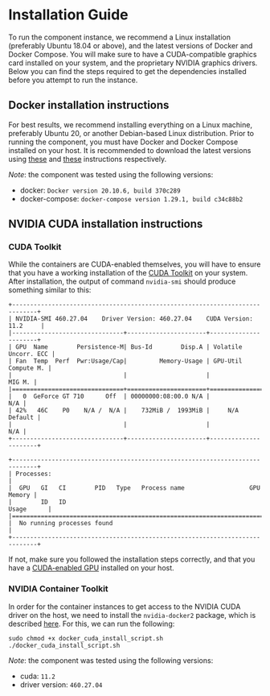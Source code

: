 # Installation Guide

To run the component instance, we recommend a Linux installation (preferably Ubuntu 18.04 or above), and the latest versions of Docker and Docker Compose. You will make sure to have a CUDA-compatible graphics card installed on your system, and the proprietary NVIDIA graphics drivers. Below you can find the steps required to get the dependencies installed before you attempt to run the instance.

## Docker installation instructions

For best results, we recommend installing everything on a Linux machine, preferably Ubuntu 20, or another Debian-based Linux distribution. Prior to running the component, you must have Docker and Docker Compose installed on your host. It is recommended to download the latest versions using [these](https://docs.docker.com/engine/install/ubuntu/) and [these](https://docs.docker.com/compose/install/) instructions respectively.

*Note*: the component was tested using the following versions:

- docker: `Docker version 20.10.6, build 370c289`
- docker-compose: `docker-compose version 1.29.1, build c34c88b2`

## NVIDIA CUDA installation instructions

### CUDA Toolkit

While the containers are CUDA-enabled themselves, you will have to ensure that you have a working installation of the [CUDA Toolkit](https://docs.nvidia.com/cuda/cuda-installation-guide-linux/index.html) on your system. After installation, the output of command `nvidia-smi` should produce something similar to this:

```console
+-----------------------------------------------------------------------------+
| NVIDIA-SMI 460.27.04    Driver Version: 460.27.04    CUDA Version: 11.2     |
|-------------------------------+----------------------+----------------------+
| GPU  Name        Persistence-M| Bus-Id        Disp.A | Volatile Uncorr. ECC |
| Fan  Temp  Perf  Pwr:Usage/Cap|         Memory-Usage | GPU-Util  Compute M. |
|                               |                      |               MIG M. |
|===============================+======================+======================|
|   0  GeForce GT 710      Off  | 00000000:08:00.0 N/A |                  N/A |
| 42%   46C    P0    N/A /  N/A |    732MiB /  1993MiB |     N/A      Default |
|                               |                      |                  N/A |
+-------------------------------+----------------------+----------------------+
                                                                               
+-----------------------------------------------------------------------------+
| Processes:                                                                  |
|  GPU   GI   CI        PID   Type   Process name                  GPU Memory |
|        ID   ID                                                   Usage      |
|=============================================================================|
|  No running processes found                                                 |
+-----------------------------------------------------------------------------+
```

If not, make sure you followed the installation steps correctly, and that you have a [CUDA-enabled GPU](https://developer.nvidia.com/cuda-gpus) installed on your host.

### NVIDIA Container Toolkit

In order for the container instances to get access to the NVIDIA CUDA driver on the host, we need to install the `nvidia-docker2` package, which is described [here](https://docs.nvidia.com/datacenter/cloud-native/container-toolkit/install-guide.html). For this, we can run the following:

```console
sudo chmod +x docker_cuda_install_script.sh
./docker_cuda_install_script.sh
```

*Note*: the component was tested using the following versions:

- cuda: `11.2`
- driver version: `460.27.04`
